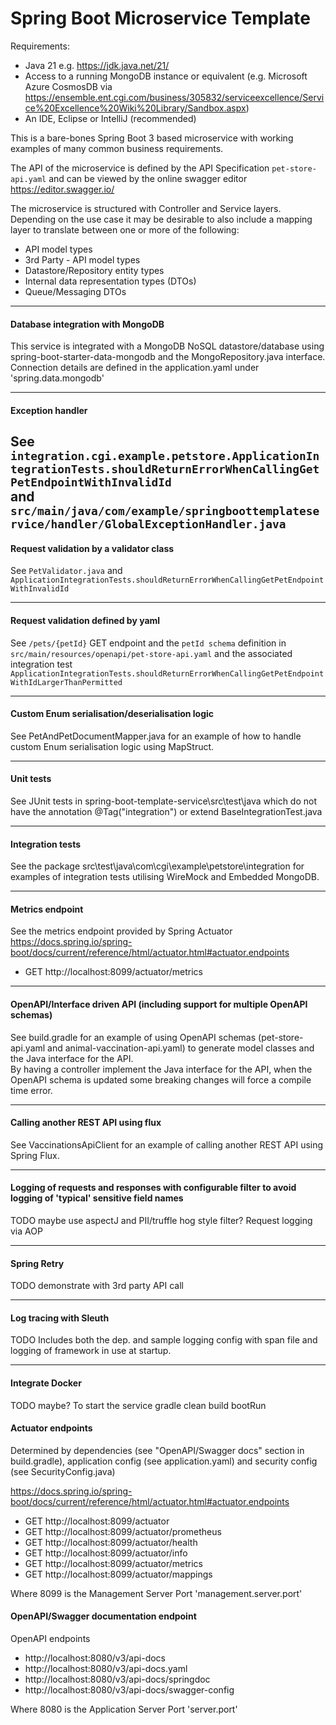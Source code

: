 # Spring Boot Microservice Template

Requirements:

* Java 21 e.g. https://jdk.java.net/21/
* Access to a running MongoDB instance or equivalent (e.g. Microsoft Azure CosmosDB
  via https://ensemble.ent.cgi.com/business/305832/serviceexcellence/Service%20Excellence%20Wiki%20Library/Sandbox.aspx)
* An IDE, Eclipse or IntelliJ (recommended)

This is a bare-bones Spring Boot 3 based microservice with working examples of many common business requirements.

The API of the microservice is defined by the API Specification `pet-store-api.yaml` and can be viewed by the online
swagger editor https://editor.swagger.io/

The microservice is structured with Controller and Service layers.
Depending on the use case it may be desirable to also include a mapping layer
to translate between one or more of the following:
- API model types
- 3rd Party - API model types
- Datastore/Repository entity types
- Internal data representation types (DTOs)
- Queue/Messaging DTOs

---

#### Database integration with MongoDB

This service is integrated with a MongoDB NoSQL datastore/database using spring-boot-starter-data-mongodb
and the MongoRepository.java interface. Connection details are defined in the application.yaml under
'spring.data.mongodb'

---
#### Exception handler
See
`integration.cgi.example.petstore.ApplicationIntegrationTests.shouldReturnErrorWhenCallingGetPetEndpointWithInvalidId`  
and  
`src/main/java/com/example/springboottemplateservice/handler/GlobalExceptionHandler.java`
---

#### Request validation by a validator class

See `PetValidator.java`
and `ApplicationIntegrationTests.shouldReturnErrorWhenCallingGetPetEndpointWithInvalidId`

---

#### Request validation defined by yaml

See `/pets/{petId}` GET endpoint and the `petId schema` definition in `src/main/resources/openapi/pet-store-api.yaml`
and the associated integration
test `ApplicationIntegrationTests.shouldReturnErrorWhenCallingGetPetEndpointWithIdLargerThanPermitted`

---

#### Custom Enum serialisation/deserialisation logic
See PetAndPetDocumentMapper.java for an example of how to handle custom Enum serialisation logic using MapStruct.

---

#### Unit tests
See JUnit tests in spring-boot-template-service\src\test\java which do not have the annotation @Tag("integration") or extend BaseIntegrationTest.java

---

#### Integration tests

See the package src\test\java\com\cgi\example\petstore\integration for examples of integration tests utilising WireMock
and Embedded MongoDB.

---

#### Metrics endpoint
See the metrics endpoint provided by Spring Actuator https://docs.spring.io/spring-boot/docs/current/reference/html/actuator.html#actuator.endpoints
- GET http://localhost:8099/actuator/metrics

---

#### OpenAPI/Interface driven API (including support for multiple OpenAPI schemas)
See build.gradle for an example of using OpenAPI schemas (pet-store-api.yaml and animal-vaccination-api.yaml)
to generate model classes and the Java interface for the API.  
By having a controller implement the Java interface for the API, when the OpenAPI schema is updated some
breaking changes will force a compile time error.

---

#### Calling another REST API using flux
See VaccinationsApiClient for an example of calling another REST API using Spring Flux.

---

#### Logging of requests and responses with configurable filter to avoid logging of 'typical' sensitive field names
TODO maybe use aspectJ and PII/truffle hog style filter?
Request logging via AOP

---

#### Spring Retry
TODO demonstrate with 3rd party API call

---

#### Log tracing with Sleuth
TODO Includes both the dep. and sample logging config with span file and logging of framework in use at startup.

---

#### Integrate Docker
TODO maybe?
To start the service
gradle clean build
bootRun

#### Actuator endpoints
Determined by dependencies (see "OpenAPI/Swagger docs" section in build.gradle),
application config (see application.yaml) and security config (see SecurityConfig.java)

https://docs.spring.io/spring-boot/docs/current/reference/html/actuator.html#actuator.endpoints

- GET http://localhost:8099/actuator
- GET http://localhost:8099/actuator/prometheus
- GET http://localhost:8099/actuator/health
- GET http://localhost:8099/actuator/info
- GET http://localhost:8099/actuator/metrics
- GET http://localhost:8099/actuator/mappings

Where 8099 is the Management Server Port 'management.server.port'

#### OpenAPI/Swagger documentation endpoint
OpenAPI endpoints

- http://localhost:8080/v3/api-docs
- http://localhost:8080/v3/api-docs.yaml
- http://localhost:8080/v3/api-docs/springdoc
- http://localhost:8080/v3/api-docs/swagger-config

Where 8080 is the Application Server Port 'server.port' 